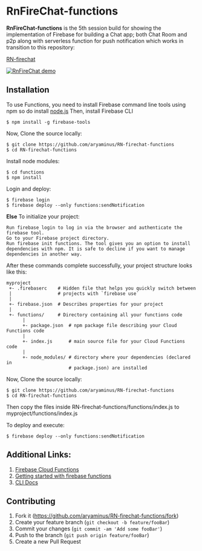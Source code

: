 # RnFireChat-functions

**RnFireChat-functions** is the 5th session build for showing the implementation of Firebase for building a Chat app; both Chat Room and p2p along with serverless function for push notification which works in transition to this repository:

<a href="https://github.com/aryaminus/RN-firechat" target="_blank">RN-firechat</a>

[![RnFireChat demo](https://i.imgur.com/DwRsnvc.gif)](https://youtu.be/XNQ1jgqpX3c)

## Installation

To use Functions, you need to install Firebase command line tools using npm so do install <a href="https://nodejs.org/en/download/" target="_blank">node.js</a>
Then, install Firebase CLI
```
$ npm install -g firebase-tools
```

Now, Clone the source locally:
```
$ git clone https://github.com/aryaminus/RN-firechat-functions
$ cd RN-firechat-functions
```

Install node modules:
```
$ cd functions
$ npm install
```

Login and deploy:
```
$ firebase login
$ firebase deploy --only functions:sendNotification
```

**Else**
To initialize your project:

    Run firebase login to log in via the browser and authenticate the firebase tool.
    Go to your Firebase project directory.
    Run firebase init functions. The tool gives you an option to install dependencies with npm. It is safe to decline if you want to manage dependencies in another way.

After these commands complete successfully, your project structure looks like this:
```
myproject
 +- .firebaserc    # Hidden file that helps you quickly switch between
 |                 # projects with `firebase use`
 |
 +- firebase.json  # Describes properties for your project
 |
 +- functions/     # Directory containing all your functions code
      |
      +- package.json  # npm package file describing your Cloud Functions code
      |
      +- index.js      # main source file for your Cloud Functions code
      |
      +- node_modules/ # directory where your dependencies (declared in
                       # package.json) are installed
```

Now, Clone the source locally:
```
$ git clone https://github.com/aryaminus/RN-firechat-functions
$ cd RN-firechat-functions
```
Then copy the files inside RN-firechat-functions/functions/index.js to myproject/functions/index.js

To deploy and execute:
```
$ firebase deploy --only functions:sendNotification
```

## Additional Links:
1. <a href="https://firebase.google.com/docs/functions/" target="_blank">Firebase Cloud Functions</a>
2. <a href="https://firebase.google.com/docs/functions/get-started" target="_blank">Getting started with firebase functions</a>
3. <a href="https://firebase.google.com/docs/cli/" target="_blank">CLI Docs</a>

## Contributing

1. Fork it (<https://github.com/aryaminus/RN-firechat-functions/fork>)
2. Create your feature branch (`git checkout -b feature/fooBar`)
3. Commit your changes (`git commit -am 'Add some fooBar'`)
4. Push to the branch (`git push origin feature/fooBar`)
5. Create a new Pull Request


